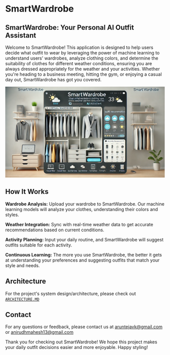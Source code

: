 # SmartWardrobe

## SmartWardrobe: Your Personal AI Outfit Assistant
Welcome to SmartWardrobe! This application is designed to help users decide what outfit to wear by leveraging the power of machine learning to understand users' wardrobes, analyze clothing colors, and determine the suitability of clothes for different weather conditions, ensuring you are always dressed appropriately for the weather and your activities. Whether you're heading to a business meeting, hitting the gym, or enjoying a casual day out, SmartWardrobe has got you covered.

![image](src/public/images/cover-image.webp)

## How It Works
**Wardrobe Analysis:** Upload your wardrobe to SmartWardrobe. Our machine learning models will analyze your clothes, understanding their colors and styles.

**Weather Integration:** Sync with real-time weather data to get accurate recommendations based on current conditions.

**Activity Planning:** Input your daily routine, and SmartWardrobe will suggest outfits suitable for each activity.

**Continuous Learning:** The more you use SmartWardrobe, the better it gets at understanding your preferences and suggesting outfits that match your style and needs.

## Architecture
For the project's system design/architecture, please check out [`ARCHITECTURE.MD`](https://github.com/Arunteja27/outfit-recommender/blob/dev/v1/ARCHITECTURE.md)

## Contact
For any questions or feedback, please contact us at aruntejavk@gmail.com or anirudhmahesh13@gmail.com 

Thank you for checking out SmartWardrobe! We hope this project makes your daily outfit decisions easier and more enjoyable. Happy styling!




